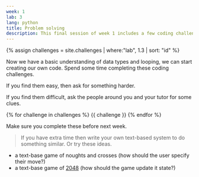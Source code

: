```yaml
---
week: 1
lab: 3
lang: python
title: Problem solving
description: This final session of week 1 includes a few coding challenges that use what we have learned so far.
---
```


{% assign challenges = site.challenges | where:"lab", 1.3 | sort: "id" %}

Now we have a basic understanding of data types and looping, we can start creating our own code.
Spend some time completing these coding challenges.

If you find them easy, then ask for something harder.

If you find them difficult, ask the people around you and your tutor for some clues.

{% for challenge in challenges %}
{{ challenge }}
{% endfor %}

Make sure you complete these before next week.

> If you have extra time then write your own text-based system to do something similar.
> Or try these ideas.
- a text-base game of noughts and crosses (how should the user specify their move?)
- a text-base game of [2048](https://play2048.co/) (how should the game update it state?)
